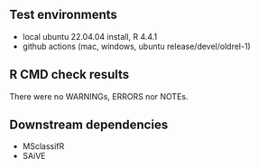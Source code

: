 ## Test environments
* local ubuntu 22.04.04 install, R 4.4.1
* github actions (mac, windows, ubuntu release/devel/oldrel-1)

## R CMD check results
There were no WARNINGs, ERRORS nor NOTEs.

## Downstream dependencies
* MSclassifR
* SAiVE